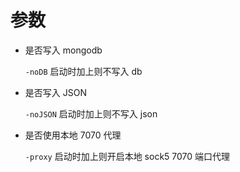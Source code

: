 # 参数

- 是否写入 mongodb

  `-noDB` 启动时加上则不写入 db

- 是否写入 JSON

  `-noJSON` 启动时加上则不写入 json

- 是否使用本地 7070 代理

  `-proxy` 启动时加上则开启本地 sock5 7070 端口代理
